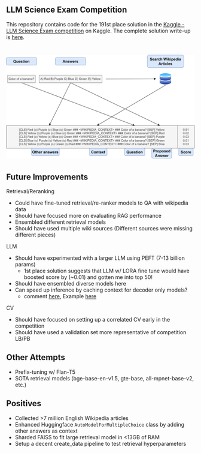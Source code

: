 ## LLM Science Exam Competition

This repository contains code for the 191st place solution in the [Kaggle - LLM Science Exam competition](https://www.kaggle.com/competitions/kaggle-llm-science-exam) on Kaggle. The complete solution write-up is [here](https://www.kaggle.com/competitions/kaggle-llm-science-exam/discussion/446229).

<h1 align="center">
<img src="./imgs/question_format.png" alt="Model Architecture" width="1000">
</h1>

## Future Improvements

Retrieval/Reranking
- Could have fine-tuned retrieval/re-ranker models to QA with wikipedia data
- Should have focused more on evaluating RAG performance
- Ensembled different retrieval models
- Should have used multiple wiki sources (Different sources were missing different pieces)

LLM
- Should have experimented with a larger LLM using PEFT (7-13 billion params)
  - 1st place solution suggests that LLM w/ LORA fine tune would have boosted score by (~0.01) and gotten me into top 50!
- Should have ensembled diverse models here
- Can speed up inference by caching context for decoder only models?
  - comment [here](https://www.kaggle.com/competitions/kaggle-llm-science-exam/discussion/446240#2476830), Example [here](https://www.kaggle.com/code/simjeg/platypus2-70b-with-wikipedia-rag?scriptVersionId=145471658&cellId=11)


CV
- Should have focused on setting up a correlated CV early in the competition
- Should have used a validation set more representative of competition LB/PB

## Other Attempts

- Prefix-tuning w/ Flan-T5
- SOTA retrieval models (bge-base-en-v1.5, gte-base, all-mpnet-base-v2, etc.)

## Positives

- Collected >7 million English Wikipedia articles
- Enhanced Huggingface `AutoModelForMultipleChoice` class by adding other answers as context
- Sharded FAISS to fit large retrieval model in <13GB of RAM
- Setup a decent create_data pipeline to test retrieval hyperparameters
